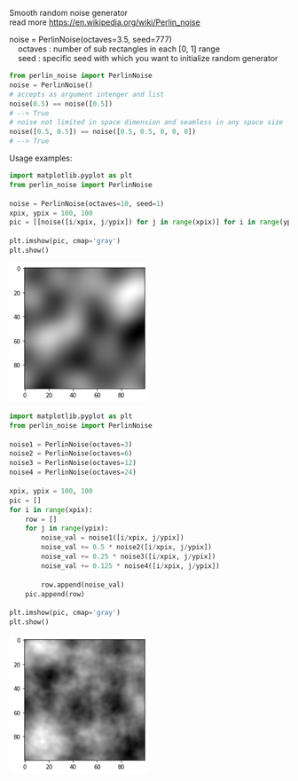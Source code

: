 Smooth random noise generator  
read more https://en.wikipedia.org/wiki/Perlin_noise  


noise = PerlinNoise(octaves=3.5, seed=777)  
 &nbsp;&nbsp;&nbsp;&nbsp;octaves : number of sub rectangles in each [0, 1] range  
 &nbsp;&nbsp;&nbsp;&nbsp;seed : specific seed with which you want to initialize random generator  


```python
from perlin_noise import PerlinNoise
noise = PerlinNoise()
# accepts as argument intenger and list
noise(0.5) == noise([0.5])
# --> True
# noise not limited in space dimension and seamless in any space size
noise([0.5, 0.5]) == noise([0.5, 0.5, 0, 0, 0])
# --> True
```

Usage examples:
```python
import matplotlib.pyplot as plt
from perlin_noise import PerlinNoise

noise = PerlinNoise(octaves=10, seed=1)
xpix, ypix = 100, 100
pic = [[noise([i/xpix, j/ypix]) for j in range(xpix)] for i in range(ypix)]

plt.imshow(pic, cmap='gray')
plt.show()
```
![png](pics/output_4_0.png)

```python
import matplotlib.pyplot as plt
from perlin_noise import PerlinNoise

noise1 = PerlinNoise(octaves=3)
noise2 = PerlinNoise(octaves=6)
noise3 = PerlinNoise(octaves=12)
noise4 = PerlinNoise(octaves=24)

xpix, ypix = 100, 100
pic = []
for i in range(xpix):
    row = []
    for j in range(ypix):
        noise_val = noise1([i/xpix, j/ypix])
        noise_val += 0.5 * noise2([i/xpix, j/ypix])
        noise_val += 0.25 * noise3([i/xpix, j/ypix])
        noise_val += 0.125 * noise4([i/xpix, j/ypix])

        row.append(noise_val)
    pic.append(row)

plt.imshow(pic, cmap='gray')
plt.show()
```

![png](pics/output_5_0.png)
